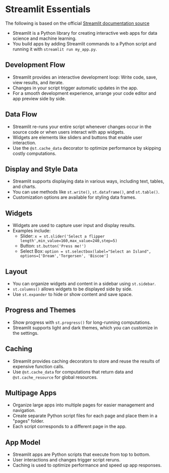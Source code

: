 # Streamlit Essentials
The following  is based on the official [Streamlit documentation source](https://docs.streamlit.io/library/get-started/main-concepts)


- Streamlit is a Python library for creating interactive web apps for data science and machine learning.
- You build apps by adding Streamlit commands to a Python script and running it with `streamlit run my_app.py`.

## Development Flow

- Streamlit provides an interactive development loop: Write code, save, view results, and iterate.
- Changes in your script trigger automatic updates in the app.
- For a smooth development experience, arrange your code editor and app preview side by side.

## Data Flow

- Streamlit re-runs your entire script whenever changes occur in the source code or when users interact with app widgets.
- Widgets are elements like sliders and buttons that enable user interaction.
- Use the `@st.cache_data` decorator to optimize performance by skipping costly computations.

## Display and Style Data

- Streamlit supports displaying data in various ways, including text, tables, and charts.
- You can use methods like `st.write()`, `st.dataframe()`, and `st.table()`.
- Customization options are available for styling data frames.

## Widgets

- Widgets are used to capture user input and display results.
- Examples include:
  - Slider: `x = st.slider('Select a flipper length',min_value=160,max_value=240,step=5)`
  - Button: `st.button('Press me!')`
  - Select Box: `option = st.selectbox(label="Select an Island", options=['Dream','Torgersen', 'Biscoe']`

## Layout

- You can organize widgets and content in a sidebar using `st.sidebar`.
- `st.columns()` allows widgets to be displayed side by side.
- Use `st.expander` to hide or show content and save space.

## Progress and Themes

- Show progress with `st.progress()` for long-running computations.
- Streamlit supports light and dark themes, which you can customize in the settings.

## Caching

- Streamlit provides caching decorators to store and reuse the results of expensive function calls.
- Use `@st.cache_data` for computations that return data and `@st.cache_resource` for global resources.

## Multipage Apps

- Organize large apps into multiple pages for easier management and navigation.
- Create separate Python script files for each page and place them in a "pages" folder.
- Each script corresponds to a different page in the app.

## App Model

- Streamlit apps are Python scripts that execute from top to bottom.
- User interactions and changes trigger script reruns.
- Caching is used to optimize performance and speed up app responses.


